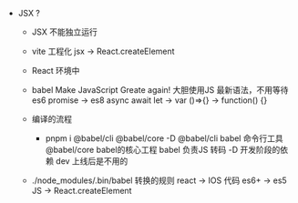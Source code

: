 - JSX ?
     - JSX 不能独立运行 
     - vite 工程化
         jsx -> React.createElement 
     - React 环境中

     - babel
        Make JavaScript Greate again!
        大胆使用JS 最新语法，不用等待
        es6 promise -> es8 async await 
        let -> var
        ()=>{} -> function() {}

    - 编译的流程
        - pnpm i @babel/cli @babel/core -D
            @babel/cli babel 命令行工具
            @babel/core babel的核心工程
            babel 负责JS 转码
            -D 开发阶段的依赖 dev 
            上线后是不用的 
    - ./node_modules/.bin/babel 
        转换的规则 
        react -> IOS 代码 
        es6+ -> es5
        JS -> React.createElement
